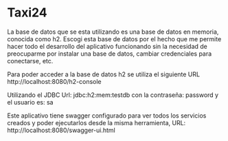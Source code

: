 # Taxi24

La base de datos que se esta utilizando es una base de datos en memoria, conocida como h2. Escogi esta base de datos por el hecho que me permite hacer todo el desarrollo del aplicativo funcionando sin la necesidad de preocuparme por instalar una base de datos, cambiar credenciales para conectarse, etc.

Para poder acceder a la base de datos h2 se utiliza el siguiente URL http://localhost:8080/h2-console

Utilizando el JDBC Url: jdbc:h2:mem:testdb con la contraseña: password y el usuario es: sa

Este aplicativo tiene swagger configurado para ver todos los servicios creados y poder ejecutarlos desde la misma herramienta, URL: http://localhost:8080/swagger-ui.html





